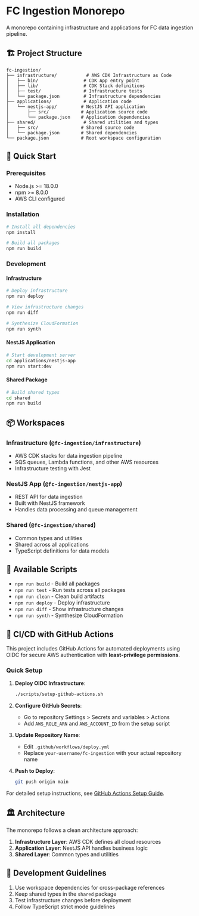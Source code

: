 # FC Ingestion Monorepo

A monorepo containing infrastructure and applications for FC data ingestion pipeline.

## 🏗️ Project Structure

```
fc-ingestion/
├── infrastructure/           # AWS CDK Infrastructure as Code
│   ├── bin/                 # CDK App entry point
│   ├── lib/                 # CDK Stack definitions
│   ├── test/                # Infrastructure tests
│   └── package.json         # Infrastructure dependencies
├── applications/            # Application code
│   └── nestjs-app/         # NestJS API application
│       ├── src/            # Application source code
│       └── package.json    # Application dependencies
├── shared/                  # Shared utilities and types
│   ├── src/                # Shared source code
│   └── package.json        # Shared dependencies
└── package.json            # Root workspace configuration
```

## 🚀 Quick Start

### Prerequisites

- Node.js >= 18.0.0
- npm >= 8.0.0
- AWS CLI configured

### Installation

```bash
# Install all dependencies
npm install

# Build all packages
npm run build
```

### Development

#### Infrastructure

```bash
# Deploy infrastructure
npm run deploy

# View infrastructure changes
npm run diff

# Synthesize CloudFormation
npm run synth
```

#### NestJS Application

```bash
# Start development server
cd applications/nestjs-app
npm run start:dev
```

#### Shared Package

```bash
# Build shared types
cd shared
npm run build
```

## 📦 Workspaces

### Infrastructure (`@fc-ingestion/infrastructure`)

- AWS CDK stacks for data ingestion pipeline
- SQS queues, Lambda functions, and other AWS resources
- Infrastructure testing with Jest

### NestJS App (`@fc-ingestion/nestjs-app`)

- REST API for data ingestion
- Built with NestJS framework
- Handles data processing and queue management

### Shared (`@fc-ingestion/shared`)

- Common types and utilities
- Shared across all applications
- TypeScript definitions for data models

## 🔧 Available Scripts

- `npm run build` - Build all packages
- `npm run test` - Run tests across all packages
- `npm run clean` - Clean build artifacts
- `npm run deploy` - Deploy infrastructure
- `npm run diff` - Show infrastructure changes
- `npm run synth` - Synthesize CloudFormation

## 🚀 CI/CD with GitHub Actions

This project includes GitHub Actions for automated deployments using OIDC for secure AWS authentication with **least-privilege permissions**.

### Quick Setup

1. **Deploy OIDC Infrastructure**:

   ```bash
   ./scripts/setup-github-actions.sh
   ```

2. **Configure GitHub Secrets**:

   - Go to repository Settings > Secrets and variables > Actions
   - Add `AWS_ROLE_ARN` and `AWS_ACCOUNT_ID` from the setup script

3. **Update Repository Name**:

   - Edit `.github/workflows/deploy.yml`
   - Replace `your-username/fc-ingestion` with your actual repository name

4. **Push to Deploy**:
   ```bash
   git push origin main
   ```

For detailed setup instructions, see [GitHub Actions Setup Guide](docs/github-actions-setup.md).

## 🏛️ Architecture

The monorepo follows a clean architecture approach:

1. **Infrastructure Layer**: AWS CDK defines all cloud resources
2. **Application Layer**: NestJS API handles business logic
3. **Shared Layer**: Common types and utilities

## 📝 Development Guidelines

1. Use workspace dependencies for cross-package references
2. Keep shared types in the `shared` package
3. Test infrastructure changes before deployment
4. Follow TypeScript strict mode guidelines
